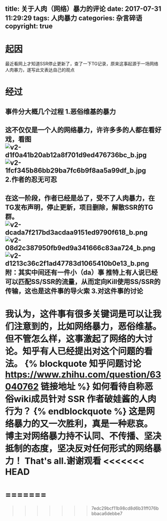 title: 关于人肉（网络）暴力的评论
date: 2017-07-31 11:29:29
tags: 人肉暴力
categories: 杂言碎语
copyright: true
---
起因
====================
最近看网上才知道SSR停止更新了，查了一下TG记录，原来这事起源于一场网络人肉暴力，遂写此文表达自己的观点
<!-- more -->
经过
====================
事件分大概几个过程
1.恶俗维基的暴力
---------------------
这不仅仅是一个人的网络暴力，许许多多的人都在看好戏，看图
![v2-d1f0a41b20ab12a8f701d9ed476736bc_b.jpg](https://www.z4a.net/images/2017/07/31/v2-d1f0a41b20ab12a8f701d9ed476736bc_b.jpg)
![v2-1fcf345b86bb29ba7fc6b9f8aa5a99df_b.jpg](https://www.z4a.net/images/2017/07/31/v2-1fcf345b86bb29ba7fc6b9f8aa5a99df_b.jpg)
2.作者的忍无可忍
---------------------
在这一阶段，作者已经是怂了，受不了人肉暴力，在TG发布声明，停止更新，项目删除，解散SSR的TG群。
![v2-dcada7f217bd3acdaa9151ed9790f618_b.png](https://www.z4a.net/images/2017/07/31/v2-dcada7f217bd3acdaa9151ed9790f618_b.png)
![v2-08d2c387950fb9ed9a341666c83aa724_b.png](https://www.z4a.net/images/2017/07/31/v2-08d2c387950fb9ed9a341666c83aa724_b.png)
![v2-d1213c36c2f1ad47783d1065410b0e13_b.png](https://www.z4a.net/images/2017/07/31/v2-d1213c36c2f1ad47783d1065410b0e13_b.png)
附：其实中间还有一件小（da）事
推特上有人说已经可以匹配SS/SSR的流量，从而定向Kill使用SS/SSR的传输，这也是这件事的导火索
3.对这件事的讨论
---------------------
我认为，这件事有很多关键词是可以让我们注意到的，比如网络暴力，恶俗维基。
但不管怎么样，这事激起了网络的大讨论。知乎有人已经提出对这个问题的看法。
{% blockquote 知乎问题讨论 https://www.zhihu.com/question/63040762 链接地址 %}
如何看待自称恶俗wiki成员针对 SSR 作者破娃酱的人肉行为？
{% endblockquote %}
这是网络暴力的又一次胜利，真是一种悲哀。
博主对网络暴力持不认同、不传播、坚决抵制的态度，坚决反对任何形式的网络暴力！
That's all.谢谢观看
<<<<<<< HEAD
====================
=======
====================
>>>>>>> 7edc29bcf11b98cd8d6b31ff076bbbaca6debbe7
